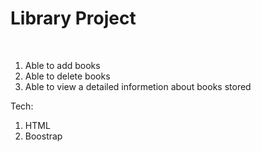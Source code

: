 # Library Project

<br />

1. Able to add books
2. Able to delete books 
3. Able to view a detailed informetion about books stored

Tech:
1. HTML
2. Boostrap
